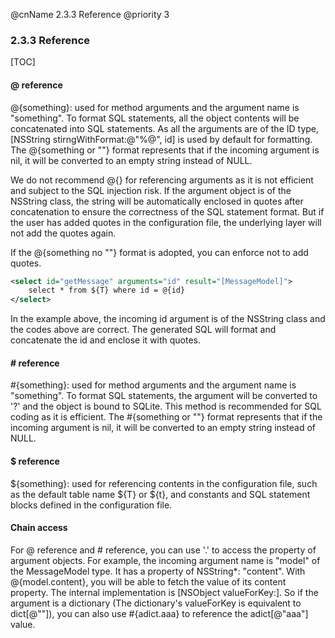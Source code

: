 @cnName 2.3.3 Reference
@priority 3

### 2.3.3 Reference

[TOC]

#### @ reference

@{something}: used for method arguments and the argument name is "something". To format SQL statements, all the object contents will be concatenated into SQL statements. As all the arguments are of the ID type, [NSString stirngWithFormat:@"%@", id] is used by default for formatting. The @{something or ""} format represents that if the incoming argument is nil, it will be converted to an empty string instead of NULL. 

We do not recommend @{} for referencing arguments as it is not efficient and subject to the SQL injection risk.  If the argument object is of the NSString class, the string will be automatically enclosed in quotes after concatenation to ensure the correctness of the SQL statement format.  But if the user has added quotes in the configuration file, the underlying layer will not add the quotes again. 

If the @{something no ""} format is adopted, you can enforce not to add quotes. 

```XML
<select id="getMessage" arguments="id" result="[MessageModel]">
    select * from ${T} where id = @{id}
</select>
```

In the example above, the incoming id argument is of the NSString class and the codes above are correct. The generated SQL will format and concatenate the id and enclose it with quotes. 

#### # reference

\#{something}: used for method arguments and the argument name is "something". To format SQL statements, the argument will be converted to '?' and the object is bound to SQLite. This method is recommended for SQL coding as it is efficient.   The #{something or ""} format represents that if the incoming argument is nil, it will be converted to an empty string instead of NULL. 

#### $ reference

${something}: used for referencing contents in the configuration file, such as the default table name ${T} or ${t}, and constants and SQL statement blocks defined in the configuration file. 

#### Chain access

For @ reference and # reference, you can use '.' to access the property of argument objects.  For example, the incoming argument name is "model" of the MessageModel type. It has a property of NSString*: "content".  With @{model.content}, you will be able to fetch the value of its content property.  The internal implementation is [NSObject valueForKey:]. So if the argument is a dictionary (The dictionary's valueForKey is equivalent to dict[@""]), you can also use #{adict.aaa} to reference the adict[@"aaa"] value. 

